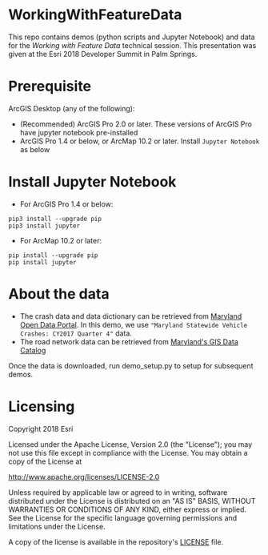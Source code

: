 # WorkingWithFeatureData
This repo contains demos (python scripts and Jupyter Notebook) and data for the *Working with Feature Data* technical session. This presentation was given at the Esri 2018 Developer Summit in Palm Springs.

# Prerequisite
ArcGIS Desktop (any of the following):
- (Recommended) ArcGIS Pro 2.0 or later. These versions of ArcGIS Pro have jupyter notebook pre-installed
- ArcGIS Pro 1.4 or below, or ArcMap 10.2 or later. Install `Jupyter Notebook` as below

# Install Jupyter Notebook
- For ArcGIS Pro 1.4 or below:
```
pip3 install --upgrade pip
pip3 install jupyter
```

- For ArcMap 10.2 or later:
```
pip install --upgrade pip
pip install jupyter
```


# About the data
- The crash data and data dictionary can be retrieved from [Maryland Open Data Portal](https://data.maryland.gov/browse?q=Maryland+Statewide+Vehicle+Crashes&sortBy=relevance&utf8=&page=1). In this demo, we use `"Maryland Statewide Vehicle Crashes: CY2017 Quarter 4"` data.
- The road network data can be retrieved from [Maryland's GIS Data Catalog](http://data.imap.maryland.gov/datasets/maryland-annual-average-daily-traffic-annual-average-daily-traffic-sha-statewide-aadt-lines?geometry=-86.553%2C37.336%2C-67.986%2C40.331)

Once the data is downloaded, run demo_setup.py to setup for subsequent demos.

# Licensing
Copyright 2018 Esri

Licensed under the Apache License, Version 2.0 (the "License"); you may not use this file except in compliance with the License. You may obtain a copy of the License at

http://www.apache.org/licenses/LICENSE-2.0

Unless required by applicable law or agreed to in writing, software distributed under the License is distributed on an "AS IS" BASIS, WITHOUT WARRANTIES OR CONDITIONS OF ANY KIND, either express or implied. See the License for the specific language governing permissions and limitations under the License.

A copy of the license is available in the repository's [LICENSE](https://github.com/jibin-geoprocessing/WorkingWithFeatureData/blob/master/LICENSE) file.
